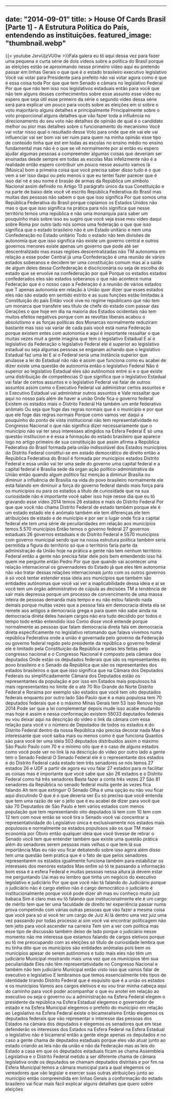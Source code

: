 
---
date: "2014-09-01"
title: > 
    House Of Cards Brasil [Parte 1] - A Estrutura Política do País, entendendo as instituições.
featured_image: "thumbnail.webp"
---
{{< youtube JxrvUjzVU0w >}}Fala galera eu tô aqui dessa vez para
fazer uma pequena e curta série de dois
vídeos sobre a política do Brasil porque
as eleições estão se aproximando nesse
primeiro vídeo aqui eu pretendo passar
em linhas Gerais o que que é o estado
brasileiro executivo legislativo Você
vai votar para Presidente para prefeito
não vai votar agora como é que é essa
coisa toda Por que que tem Senado e
câmara no legislativo Federal Por que
que não tem isso nos legislativos
estaduais então para você que não tem
alguns desses conhecimentos sobre esse
assunto esse vídeo eu espero que seja
útil esse primeiro da série o segundo
vídeo dessa série será para explicar um
pouco para vocês sobre as eleições em si
sobre o voto majoritário alguns detalhes
e principalmente Principalmente sobre o
voto proporcional alguns detalhes que
vão fazer toda a influência no
direcionamento do seu voto não detalhes
de opinião de qual é o candidato melhor
ou pior mas detalhes sobre o
funcionamento do mecanismo Você vai
votar nisso qual o resultado desse Voto
para onde que ele vai ele vai
influenciar vai ser bom vai ser ruim
para quem na minha opinião esse tipo de
conteúdo tinha que est em todas as
escolas no ensino médio no ensino
fundamental mas não é o que se vê
normalmente por aí então eu espero
ajudar algumas pessoas a compreender
algumas coisas que deveriam ser
ensinadas desde sempre em todas as
escolas Mas infelizmente não é a
realidade então espero contribuir um
pouco nesse assunto vamos lá
[Música]
bom a primeira coisa que você precisa
saber disso tudo é o que vem a ser isso
daqui ou pelo menos o que eu tentei
fazer parecer que é isso daí né e seu
nome é brasão de armas da República um
símbolo Nacional assim definido no
Artigo 13 parágrafo único da sua
Constituição e na parte de baixo dele
você vê escrito República Federativa do
Brasil mas muitas das pessoas não sabem
o que que isso significa Por que somos
uma República Federativa do Brasil
porque copiamos os Estados Unidos não
mas o que que isso significa na prática
para nós significa que nesse território
temos uma república e não uma monarquia
para saber um pouquinho mais sobre isso
eu sugiro que você veja esse meu vídeo
daqui sobre Roma por outro lado nós
somos uma federação o que que isso
significa que o estado brasileiro não é
um Estado unitário e nem uma
Confederação no Estado unitário Todo o
estado não tem divisões
de autonomia que que isso significa não
existe um governo central e outros
governos menores existe apenas um
governo que pode até ser descentralizado
mas essas regiões descentralizadas não
TM autonomia em relação a esse poder
Central já uma
Confederação é uma reunião de vários
estados soberanos e decidem ter uma
constituição comum mas aí a saída de
algum deles dessa Confederação é
discricionária ou seja de escolha do
estado que se envolve na confederação
por quê Porque os estados estados
confederados eles são estados soberanos
o que não acontece numa Federação que é
o nosso caso a Federação é a reunião de
vários estados que T apenas autonomia em
relação à União quer dizer que esses
estados eles não são estado em sentido
estrito e as suas funções estão
limitadas à Constituição do país Então
você vive no regime republicano que não
tem um monarca que transfere seu título
de chefe do estado com passar das
Gerações o que hoje em dia na maioria
dos Estados ocidentais não tem muitos
efeitos negativos porque com as revoltas
liberais acabou o absolutismo e as
forças políticas dos Monarcas
normalmente reduziram bastante mas isso
vai variar de cada país você está numa
Federação porque existem entes com
autonomia e aqui é importante ressaltar
o que muitas vezes muit a gente imagina
que tem o legislativo Estadual E aí o
legislativo da Federação o legislativo
Federal ele é superior ao legislativo
estadual ou seja algumas pessoas se
enganam achando que o legislativo
Estadual faz uma lei E aí o Federal
seria uma Instância superior que
anulasse a lei do Estadual não não é
assim que funciona como eu acabei de
dizer existe uma questão de autonomia
então o legislativo Federal Não é
superior ao legislativo Estadual eles
são autônomos entre si e o que existe
uma distribuição de competências O que
significa que o legislativo Estadual vai
falar de certos assuntos e o legislativo
Federal vai falar de outros assuntos
assim como o Executivo Federal vai
administrar certos assuntos e o
Executivo Estadual vai administrar
outros assuntos e Vale ressaltar que
aqui no nosso país além de haver a união
Onde fica o governo federal Existem os
estados mais o Distrito Federal Há
também um ente federativo anômalo Ou
seja que foge das regras normais que é o
município e por que que ele foge das
regras normais Porque como vamos ver
daqui a pouquinho do ponto de vista
institucional não tem representatividade
no Congresso Nacional o que não
significa dizer necessariamente que o
município não vai ter seus interesses
atingidos na Esfera Federal É só uma
questão institucion e é essa a formação
do estado brasileiro que aparece logo no
artigo primeiro de sua constituição que
assim afirma a República Federativa do
Brasil formada pela união indissolúvel
dos Estados municípios do Distrito
Federal constitui-se em estado
democrático de direito então a República
Federativa do Brasil é formada por
municípios estados Distrito Federal e
essa união vai ter uma sede do governo
uma capital federal e a capital federal
é Brasília sede da organ ação
político-administrativa da União então
quando algum político faz menção a
diminuir Brasília ou diminuir a
influência de Brasília na vida do povo
brasileiro normalmente ele está falando
em diminuir a força do governo
federal dando mais força para os
municípios ou para os estados a título
de curiosidade que na sua curiosidade
não é importante você saber isso hoje
nesse dia que eu tô gravando esse vídeo
2014 temos 26 estados e mais do Distrito
Federal Por que que você não chama
Distrito Federal de estado também porque
ele é um estado estado ele é anômalo
também ele tem diferenças ele tem
atribuições de estado e de município e
por ser o lugar onde fica a capital
federal ele tem uma série de
peculiaridades em relação aos municípios
temos
5.570 municípios Então temos o governo
federal 27 governos estaduais 26
governos estaduais e do Distrito Federal
e
5570 municípios com governo municipal
sendo que na nossa estrutura política
também seria permitida a figura do
território só que o território faria
parte da administração da União hoje na
prática a gente não tem nenhum
território Federal então a gente não
precisa falar dele pois bem entendendo
isso há quem me pergunte então Pedro Por
que que quando vai acontecer uma relação
internacional os governadores do Estado
já que eles têm autonomia não vão tratar
dessas relações internacionais junto com
os outros governos é só você tentar
estender essa ideia aos municípios que
também são entidades autônomas que você
vai ver a inaplicabilidade dessa ideia e
aí se você tem um órgão administrativo
de cúpula as decisões TM a tendência de
sair mais depressa porque um processo de
convencimento de uma massa inteira de
pessoas demanda mais tempo e eu não
estou falando nada demais porque muitas
vezes que a pessoa fala em democracia
direta ela se remete aos antigos a
democracia grega e para quem não sabe
ainda na democracia direta deles haviam
cargos não era tudo decidido por todos o
tempo todo então entendido isso Como
disse você entende porque normalmente as
pessoas que falam democracia direta fala
em democracia direta especificamente no
legislativo retomando que falava vivemos
numa república Federativa onde a união é
governada pelo governo da Federação ou
governo federal regido pelo presidente
da república o governo federal ele é
limitado pela Constituição da República
e pelas leis feitas pelo congresso
nacional e o Congresso Nacional é
composto pela câmara dos deputados Onde
estão os deputados federais que são os
representantes do povo brasileiro e o
Senado da República que são os
representantes dos estados brasileiros o
que que isso significa que na Câmara dos
Deputados Federais ou simplificadamente
Câmara dos Deputados estão os
representantes da população e por isso
em Estados mais populosos há mais
representantes no limite de o até 70 Rio
Grande do Norte Distrito Federal e
Roraima por exemplo são estados que você
tem oito deputados federais enquanto por
outro lado São Paulo que é a mais
populosa tem 70 deputados federais que é
o máximo Minas Gerais tem 53 isso Renovo
hoje 2014 Pode ser que a lei
complementar depois mude isso acabe
mudando mas hoje é assim e nessa
conformação existem 55033 deputados
federais eu vou deixar aqui na descrição
do vídeo o link da câmara com essa
relação para você v o número de
Deputados de todos os estados e do
Distrito Federal dentro da nossa
República não precisa decorar nada Mas é
interessante que você saiba mais ou
menos como é que funciona Quantos são
para você ter uma ideia 503 deputados
distribuídos assim o máximo São Paulo
Paulo com 70 e o mínimo oito que é o
caso de alguns estados como você pode
ver no link lá na descrição do vídeo por
outro lado a gente tem o Senado Federal
O Senado Federal ele é o representante
dos estados e do Distrito Federal cada
estado tem três senadores se nós temos
27 estados 26 e UDF a partir de agora eu
vou falar 27 estados para m facilitar as
coisas mas é importante que você sabe
que são 26 estados e o Distrito Federal
como há três senadores Basta fazer a
conta três vezes 27 São 81 senadores da
República no senado federal muita gente
às vezes fica falando Ah tem que
extinguir O Senado Olha é uma opção eu
não vou ficar aqui discutindo O que é o
que deveria ser Eu só preciso que você
entenda que tem uma razão de ser o jeito
que é eu acabei de dizer para você que
são 70 Deputados de São Paulo e tem
vários estados com menos população que
tem representando oito deputados lá tem
com 10 tem com 12 tem com nove então se
você tira o Senado você vai concentrar a
representatividade do Legislativo única
e exclusivamente nos estados mais
populosos e normalmente os estados
populosos são os que TM maior economia
por Óbvio então qualquer ideia que você
tivesse de retirar o Senado você tem que
entender também que existe uma questão
prática além do senadores serem pessoas
mais velhas o que tem lá sua importância
Mas eu não vou ficar debatendo sobre
isso agora além disso tem uma questão
bem prática que é o fato de que pelos
senadores representarem os estados
igualmente funciona também para
estabilizar os interesses dos menores
estados Mas enfim só tô te passando a
informação bom essa é a esfera Federal e
muitas pessoas nessa altura já devem
estar me perguntando Uai mas eu lembro
que tinha um negócio do executivo
legislativo e judiciário Por que que
você não tá falando do Judiciário porque
o judiciário não é cargo eletivo não é
cargo democrático o judiciário é
institucionalmente porque você pode
dizer ah mas eu conheço muito juiz
babaca Sim é claro mas eu tô falando que
institucionalmente ele é um cargo de
mérito tem que ter uma faculdade de
direito ter experiência passar numa
prova competindo com várias outras
pessoas que vão fazer a mesma coisa que
você para só aí você ter um cargo de
Juiz Aí lá dentro uma vez juiz uma vez
passando por todas processo aí sim você
vai encontrar politicagem não tem jeito
para você ascender na carreira Tem sim a
ver com política mas esse tipo de
discussão também deixo de lado porque o
judiciário nesse momento não me
interessa que estamos falando de cargos
eletivos porque eu tô me preocupando com
as eleições só título de curiosidade
lembra que eu tinha dito que os
municípios são entidades anômalas pois
bem os municípios apesar de serem
autônomos e tudo mais eles não têm um
judiciário Municipal mostrando mais uma
vez que os municípios têm sua
peculiaridade Eles não têm
representatividade no Congresso Nacional
e também não tem judiciário Municipal
então visto isso que vamos falar de
executivo e legislativo E lembramos que
temos essencialmente três tipos de
identidade tirando Distrito Federal que
é esquisito que é a união os estados e
os municípios Vamos aos cargos eletivos
e eu vou tirar minha cabeça aqui do
caminho para você poder acompanhar o que
eu
anotei em relação ao executivo ou seja o
governo ou a administração na Esfera
Federal elegem o presidente da república
na Esfera Estadual elegemos o governador
de estado e na Esfera Municipal elegemos
o prefeito do município em relação ao
Legislativo na Esfera Federal existe o
bicameralismo Então elegemos os
deputados federais que vão representar o
interesse das pessoas dos Estados na
câmara dos deputados e elegemos os
senadores que em tese defenderão os
interesses dos Estados na Esfera Federal
na Esfera Estadual o legislativo não é
bicameral então a gente elege apenas os
deputados e no caso a gente chama de
deputados estaduais porque eles vão
atuar junto ao estado criando as leis
não da união e não da Federação mas as
leis do Estado a casa em que os
deputados estaduais ficam se chama
Assembleia Legislativa e o Distrito
Federal metido a ser diferente chama de
câmara legislativa onde os deputados se
chamam deputados distritais e por fim na
Esfera Municipal temos a câmara
municipal para a qual elegemos os
vereadores que vão legislar e exercer
suas outras atribuições junto ao
município então compreendida em linhas
Gerais a conformação do estado
brasileiro vai ficar mais fácil explicar
alguns detalhes que quero sobre eleições